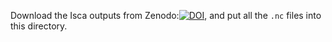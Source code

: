 
Download the Isca outputs from Zenodo:[![DOI](https://zenodo.org/badge/DOI/10.5281/zenodo.4573610.svg)](https://doi.org/10.5281/zenodo.4573610), and put all the `.nc` files into this directory.
